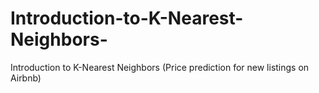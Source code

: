 # Introduction-to-K-Nearest-Neighbors-
Introduction to K-Nearest Neighbors (Price prediction for new listings on Airbnb)
